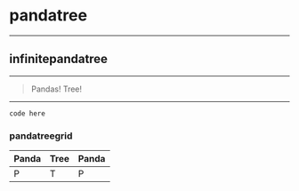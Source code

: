 # pandatree
---
## infinitepandatree
---
>Pandas! Tree! 
---
```code here```
### pandatreegrid
|Panda|Tree|Panda|
|-----|----|-----|
|P |T |P |

